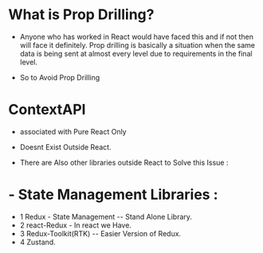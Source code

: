 # What is Prop Drilling?

- Anyone who has worked in React would have faced this and if not then will face it definitely. Prop drilling is basically a situation when the same data is being sent at almost every level due to requirements in the final level.

- So to Avoid Prop Drilling

# ContextAPI

- associated with Pure React Only
- Doesnt Exist Outside React.

- There are Also other libraries outside React to Solve this Issue :

# - State Management Libraries :

- 1 Redux - State Management -- Stand Alone Library.
- 2 react-Redux - In react we Have.
- 3 Redux-Toolkit(RTK) -- Easier Version of Redux.
- 4 Zustand.
